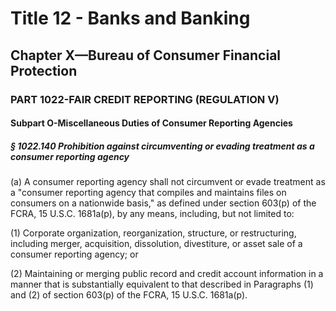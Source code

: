 
# Title 12 - Banks and Banking
## Chapter X—Bureau of Consumer Financial Protection
### PART 1022-FAIR CREDIT REPORTING (REGULATION V)
#### Subpart O-Miscellaneous Duties of Consumer Reporting Agencies
##### § 1022.140 Prohibition against circumventing or evading treatment as a consumer reporting agency

(a) A consumer reporting agency shall not circumvent or evade treatment as a "consumer reporting agency that compiles and maintains files on consumers on a nationwide basis," as defined under section 603(p) of the FCRA, 15 U.S.C. 1681a(p), by any means, including, but not limited to:

(1) Corporate organization, reorganization, structure, or restructuring, including merger, acquisition, dissolution, divestiture, or asset sale of a consumer reporting agency; or

(2) Maintaining or merging public record and credit account information in a manner that is substantially equivalent to that described in Paragraphs (1) and (2) of section 603(p) of the FCRA, 15 U.S.C. 1681a(p).
